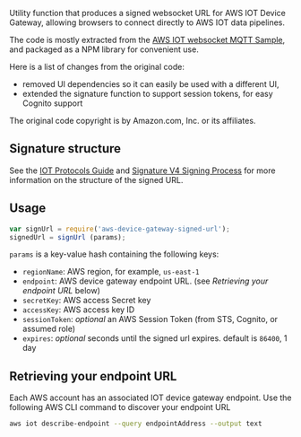 Utility function that produces a signed websocket URL for AWS IOT Device Gateway, allowing browsers to connect directly to AWS IOT data pipelines. 

The code is mostly extracted from the [AWS IOT websocket MQTT Sample](https://github.com/awslabs/aws-iot-examples/tree/master/mqttSample), and packaged as a NPM library for convenient use. 

Here is a list of changes from the original code:
* removed UI dependencies so it can easily be used with a different UI, 
* extended the signature function to support session tokens, for easy Cognito support

The original code copyright is by Amazon.com, Inc. or its affiliates.

## Signature structure

See the [IOT Protocols Guide](http://docs.aws.amazon.com/iot/latest/developerguide/protocols.html) and [Signature V4 Signing Process](http://docs.aws.amazon.com/general/latest/gr/signature-version-4.html) for more information on the structure of the signed URL.


## Usage

```js
var signUrl = require('aws-device-gateway-signed-url');
signedUrl = signUrl (params);
```

`params` is a key-value hash containing the following keys:

* `regionName`: AWS region, for example, `us-east-1`
* `endpoint`: AWS device gateway endpoint URL. (see _Retrieving your endpoint URL_ below)
* `secretKey`: AWS access Secret key 
* `accessKey`: AWS access key ID
* `sessionToken`: _optional_ an AWS Session Token (from STS, Cognito, or assumed role)
* `expires`: _optional_ seconds until the signed url expires. default is `86400`, 1 day

## Retrieving your endpoint URL

Each AWS account has an associated IOT device gateway endpoint. Use the following AWS CLI command to discover your endpoint URL

```bash
aws iot describe-endpoint --query endpointAddress --output text
```
